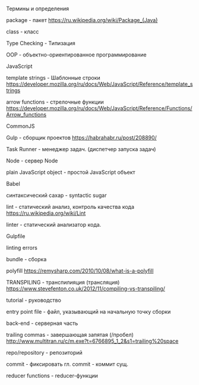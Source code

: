 Термины и определения

package - пакет
https://ru.wikipedia.org/wiki/Package_(Java)

class - класс

Type Checking - Типизация

OOP - объектно-ориентированное программирование

JavaScript

template strings - Шаблонные строки
https://developer.mozilla.org/ru/docs/Web/JavaScript/Reference/template_strings

arrow functions - стрелочные функции
https://developer.mozilla.org/ru/docs/Web/JavaScript/Reference/Functions/Arrow_functions

CommonJS

Gulp - сборщик проектов
https://habrahabr.ru/post/208890/

Task Runner - менеджер задач.
(диспетчер запуска задач)

Node - сервер Node

plain JavaScript object - простой JavaScript объект

Babel

синтаксический сахар - syntactic sugar

lint - статический анализ, контроль качества кода
https://ru.wikipedia.org/wiki/Lint

linter - статический анализатор кода.

Gulpfile

linting errors

bundle - сборка

polyfill
https://remysharp.com/2010/10/08/what-is-a-polyfill

TRANSPILING - транспилияция (трансляция)
https://www.stevefenton.co.uk/2012/11/compiling-vs-transpiling/

tutorial - руководство

entry point file - файл, указывающий на начальную точку сборки

back-end - серверная часть

trailing commas - завершающая запятая (/пробел)
http://www.multitran.ru/c/m.exe?t=6766895_1_2&s1=trailing%20space

repo/repository - репозиторий

commit - фиксировать гл.
commit - коммит сущ.

reducer functions - reducer-функции
